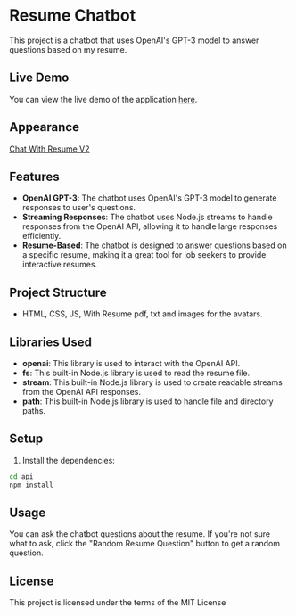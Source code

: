 # Resume Chatbot

This project is a chatbot that uses OpenAI's GPT-3 model to answer questions based on my resume.

## Live Demo

You can view the live demo of the application [here](https://vets-who-code-prework.vercel.app/).

## Appearance

[Chat With Resume V2](https://github.com/Joecode22/Chat-With-ResumeV2/assets/93625431/9087627b-0198-43ba-8ee2-8cf31545be99)

## Features

- **OpenAI GPT-3**: The chatbot uses OpenAI's GPT-3 model to generate responses to user's questions.
- **Streaming Responses**: The chatbot uses Node.js streams to handle responses from the OpenAI API, allowing it to handle large responses efficiently.
- **Resume-Based**: The chatbot is designed to answer questions based on a specific resume, making it a great tool for job seekers to provide interactive resumes.

## Project Structure

- HTML, CSS, JS, With Resume pdf, txt and images for the avatars. 


## Libraries Used

- **openai**: This library is used to interact with the OpenAI API.
- **fs**: This built-in Node.js library is used to read the resume file.
- **stream**: This built-in Node.js library is used to create readable streams from the OpenAI API responses.
- **path**: This built-in Node.js library is used to handle file and directory paths.

## Setup

1. Install the dependencies:

```sh
cd api
npm install
```

## Usage

You can ask the chatbot questions about the resume. If you're not sure what to ask, click the "Random Resume Question" button to get a random question.

## License

This project is licensed under the terms of the MIT License
